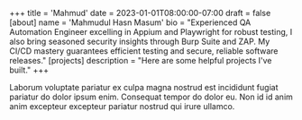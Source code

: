 +++
title = 'Mahmud'
date = 2023-01-01T08:00:00-07:00
draft = false
[about]
  name = 'Mahmudul Hasn Masum'
  bio = "Experienced QA Automation Engineer excelling in Appium and Playwright for robust testing, I also bring seasoned security insights through Burp Suite and ZAP. My CI/CD mastery guarantees efficient testing and secure, reliable software releases."
[projects]
  description = "Here are some helpful projects I've built."
+++

Laborum voluptate pariatur ex culpa magna nostrud est incididunt fugiat
pariatur do dolor ipsum enim. Consequat tempor do dolor eu. Non id id anim anim
excepteur excepteur pariatur nostrud qui irure ullamco.
